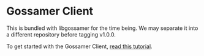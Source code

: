 # Gossamer Client

This is bundled with libgossamer for the time being. We may separate
it into a different repository before tagging v1.0.0.

To get started with the Gossamer Client, 
[read this tutorial](../../docs/tutorials/01-configuring-gossamer-client.md).
